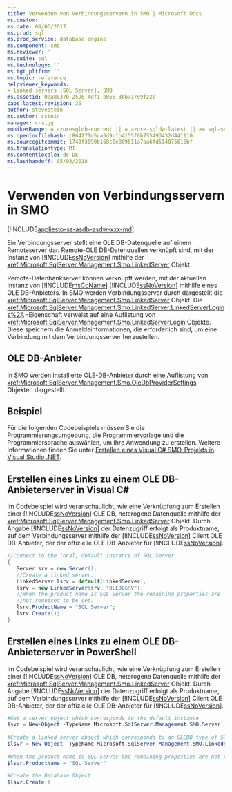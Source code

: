 ```yaml
---
title: Verwenden von Verbindungsservern in SMO | Microsoft Docs
ms.custom: ''
ms.date: 08/06/2017
ms.prod: sql
ms.prod_service: database-engine
ms.component: smo
ms.reviewer: ''
ms.suite: sql
ms.technology: ''
ms.tgt_pltfrm: ''
ms.topic: reference
helpviewer_keywords:
- linked servers [SQL Server], SMO
ms.assetid: 0ea8837b-2596-4df1-b065-3bb717c9f22c
caps.latest.revision: 36
author: stevestein
ms.author: sstein
manager: craigg
monikerRange: = azuresqldb-current || = azure-sqldw-latest || >= sql-server-2016 || = sqlallproducts-allversions
ms.openlocfilehash: c864271d5ca3d9cfb4155f6b755493432d441110
ms.sourcegitcommit: 1740f3090b168c0e809611a7aa6fd514075616bf
ms.translationtype: MT
ms.contentlocale: de-DE
ms.lasthandoff: 05/03/2018
---
```

# <a name="using-linked-servers-in-smo"></a>Verwenden von Verbindungsservern in SMO
[!INCLUDE[appliesto-ss-asdb-asdw-xxx-md](../../../includes/appliesto-ss-asdb-asdw-xxx-md.md)]

  Ein Verbindungsserver stellt eine OLE DB-Datenquelle auf einem Remoteserver dar. Remote-OLE DB-Datenquellen verknüpft sind, mit der Instanz von [!INCLUDE[ssNoVersion](../../../includes/ssnoversion-md.md)] mithilfe der <xref:Microsoft.SqlServer.Management.Smo.LinkedServer> Objekt.  
  
 Remote-Datenbankserver können verknüpft werden, mit der aktuellen Instanz von [!INCLUDE[msCoName](../../../includes/msconame-md.md)] [!INCLUDE[ssNoVersion](../../../includes/ssnoversion-md.md)] mithilfe eines OLE DB-Anbieters. In SMO werden Verbindungsserver durch dargestellt die <xref:Microsoft.SqlServer.Management.Smo.LinkedServer> Objekt. Die <xref:Microsoft.SqlServer.Management.Smo.LinkedServer.LinkedServerLogins%2A> -Eigenschaft verweist auf eine Auflistung von <xref:Microsoft.SqlServer.Management.Smo.LinkedServerLogin> Objekte. Diese speichern die Anmeldeinformationen, die erforderlich sind, um eine Verbindung mit dem Verbindungsserver herzustellen.  
  
## <a name="ole-db-providers"></a>OLE DB-Anbieter  
 In SMO werden installierte OLE-DB-Anbieter durch eine Auflistung von <xref:Microsoft.SqlServer.Management.Smo.OleDbProviderSettings>-Objekten dargestellt.  
  
## <a name="example"></a>Beispiel  
 Für die folgenden Codebeispiele müssen Sie die Programmierungsumgebung, die Programmiervorlage und die Programmiersprache auswählen, um Ihre Anwendung zu erstellen. Weitere Informationen finden Sie unter [Erstellen eines Visual C&#35; SMO-Projekts in Visual Studio .NET](../../../relational-databases/server-management-objects-smo/how-to-create-a-visual-csharp-smo-project-in-visual-studio-net.md).  
  
## <a name="creating-a-link-to-an-ole-db-provider-server-in-visual-c"></a>Erstellen eines Links zu einem OLE DB-Anbieterserver in Visual C#  
 Im Codebeispiel wird veranschaulicht, wie eine Verknüpfung zum Erstellen einer [!INCLUDE[ssNoVersion](../../../includes/ssnoversion-md.md)] OLE DB, heterogene Datenquelle mithilfe der <xref:Microsoft.SqlServer.Management.Smo.LinkedServer> Objekt. Durch Angabe [!INCLUDE[ssNoVersion](../../../includes/ssnoversion-md.md)] der Datenzugriff erfolgt als Produktname, auf dem Verbindungsserver mithilfe der [!INCLUDE[ssNoVersion](../../../includes/ssnoversion-md.md)] Client OLE DB-Anbieter, der der offizielle OLE DB-Anbieter für [!INCLUDE[ssNoVersion](../../../includes/ssnoversion-md.md)].  
  
```csharp  
//Connect to the local, default instance of SQL Server.   
{   
   Server srv = new Server();   
   //Create a linked server.   
   LinkedServer lsrv = default(LinkedServer);   
   lsrv = new LinkedServer(srv, "OLEDBSRV");   
   //When the product name is SQL Server the remaining properties are   
   //not required to be set.   
   lsrv.ProductName = "SQL Server";   
   lsrv.Create();   
}   
```  
  
## <a name="creating-a-link-to-an-ole-db-provider-server-in-powershell"></a>Erstellen eines Links zu einem OLE DB-Anbieterserver in PowerShell  
 Im Codebeispiel wird veranschaulicht, wie eine Verknüpfung zum Erstellen einer [!INCLUDE[ssNoVersion](../../../includes/ssnoversion-md.md)] OLE DB, heterogene Datenquelle mithilfe der <xref:Microsoft.SqlServer.Management.Smo.LinkedServer> Objekt. Durch Angabe [!INCLUDE[ssNoVersion](../../../includes/ssnoversion-md.md)] der Datenzugriff erfolgt als Produktname, auf dem Verbindungsserver mithilfe der [!INCLUDE[ssNoVersion](../../../includes/ssnoversion-md.md)] Client OLE DB-Anbieter, der der offizielle OLE DB-Anbieter für [!INCLUDE[ssNoVersion](../../../includes/ssnoversion-md.md)].  
  
```powershell  
#Get a server object which corresponds to the default instance  
$svr = New-Object -TypeName Microsoft.SqlServer.Management.SMO.Server  
  
#Create a linked server object which corresponds to an OLEDB type of SQL server product  
$lsvr = New-Object -TypeName Microsoft.SqlServer.Management.SMO.LinkedServer -argumentlist $svr,"OLEDBSRV"  
  
#When the product name is SQL Server the remaining properties are not required to be set.   
$lsvr.ProductName = "SQL Server"  
  
#Create the Database Object  
$lsvr.Create()   
```  
  
  
